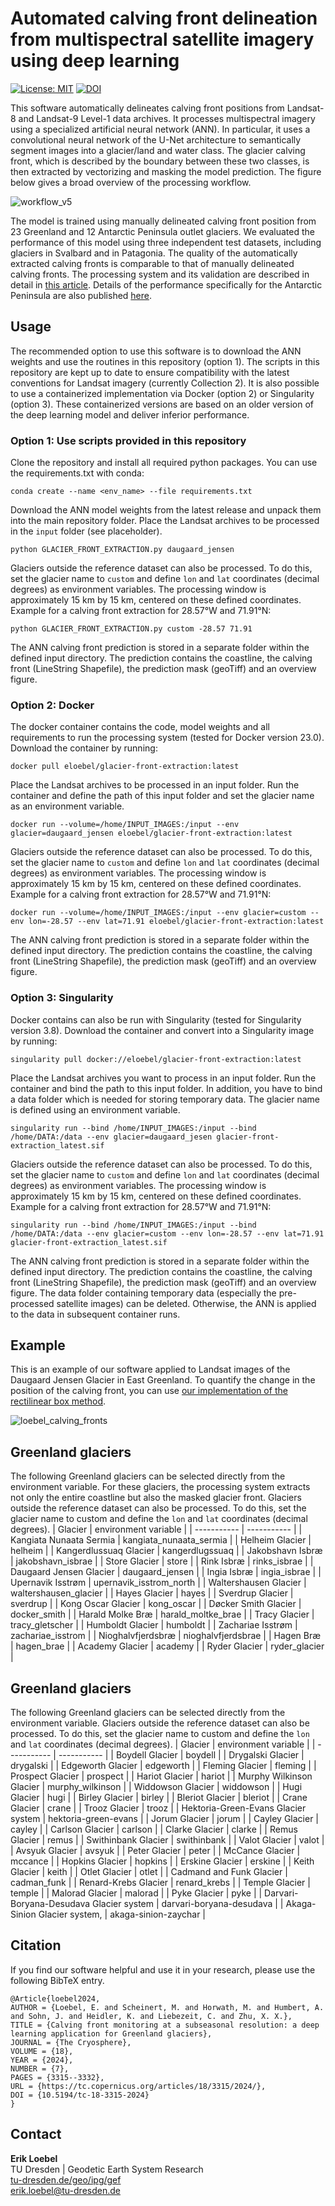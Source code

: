 # Automated calving front delineation from multispectral satellite imagery using deep learning

[![License: MIT](https://img.shields.io/badge/License-MIT-yellow.svg)](https://opensource.org/licenses/MIT)
[![DOI](https://zenodo.org/badge/330633305.svg)](https://zenodo.org/badge/latestdoi/330633305)

This software automatically delineates calving front positions from Landsat-8 and Landsat-9 Level-1 data archives. It processes multispectral imagery using a specialized artificial neural network (ANN). In particular, it uses a convolutional neural network of the U-Net architecture to semantically segment images into a glacier/land and water class. The glacier calving front, which is described by the boundary between these two classes, is then extracted by vectorizing and masking the model prediction. The figure below gives a broad overview of the processing workflow.

![workflow_v5](https://user-images.githubusercontent.com/68990782/225638941-61c5c4ca-3319-4894-92aa-f81d853dbf15.png)

The model is trained using manually delineated calving front position from 23 Greenland and 12 Antarctic Peninsula outlet glaciers. We evaluated the performance of this model using three independent test datasets, including glaciers in Svalbard and in Patagonia. The quality of the automatically extracted calving fronts is comparable to that of manually delineated calving fronts. The processing system and its validation are described in detail in [this article](https://tc.copernicus.org/articles/18/3315/2024/). Details of the performance specifically for the Antarctic Peninsula are also published [here](https://essd.copernicus.org/articles/17/65/2025/essd-17-65-2025.html).

## Usage
The recommended option to use this software is to download the ANN weights and use the routines in this repository (option 1). The scripts in this repository are kept up to date to ensure compatibility with the latest conventions for Landsat imagery (currently Collection 2). It is also possible to use a containerized implementation via Docker (option 2) or Singularity (option 3). These containerized versions are based on an older version of the deep learning model and deliver inferior performance.

### Option 1: Use scripts provided in this repository
Clone the repository and install all required python packages. You can use the requirements.txt with conda:
```
conda create --name <env_name> --file requirements.txt
```
Download the ANN model weights from the latest release and unpack them into the main repository folder. Place the Landsat archives to be processed in the `input` folder (see placeholder).

```
python GLACIER_FRONT_EXTRACTION.py daugaard_jensen
```
Glaciers outside the reference dataset can also be processed. To do this, set the glacier name to `custom` and define `lon` and `lat` coordinates (decimal degrees) as environment variables. The processing window is approximately 15 km by 15 km, centered on these defined coordinates. Example for a calving front extraction for 28.57°W and 71.91°N:
```
python GLACIER_FRONT_EXTRACTION.py custom -28.57 71.91
```
The ANN calving front prediction is stored in a separate folder within the defined input directory. The prediction contains the coastline, the calving front (LineString Shapefile), the prediction mask (geoTiff) and an overview figure.

### Option 2: Docker
The docker container contains the code, model weights and all requirements to run the processing system (tested for Docker version 23.0). Download the container by running:
```
docker pull eloebel/glacier-front-extraction:latest
```
Place the Landsat archives to be processed in an input folder. Run the container and define the path of this input folder and set the glacier name as an environment variable.

```
docker run --volume=/home/INPUT_IMAGES:/input --env glacier=daugaard_jensen eloebel/glacier-front-extraction:latest
```
Glaciers outside the reference dataset can also be processed. To do this, set the glacier name to `custom` and define `lon` and `lat` coordinates (decimal degrees) as environment variables. The processing window is approximately 15 km by 15 km, centered on these defined coordinates. Example for a calving front extraction for 28.57°W and 71.91°N:
```
docker run --volume=/home/INPUT_IMAGES:/input --env glacier=custom --env lon=-28.57 --env lat=71.91 eloebel/glacier-front-extraction:latest
```
The ANN calving front prediction is stored in a separate folder within the defined input directory. The prediction contains the coastline, the calving front (LineString Shapefile), the prediction mask (geoTiff) and an overview figure.

### Option 3: Singularity
Docker contains can also be run with Singularity (tested for Singularity version 3.8). Download the container and convert into a Singularity image by running:
```
singularity pull docker://eloebel/glacier-front-extraction:latest
```
Place the Landsat archives you want to process in an input folder. Run the container and bind the path to this input folder. In addition, you have to bind a data folder which is needed for storing temporary data. The glacier name is defined using an environment variable.

```
singularity run --bind /home/INPUT_IMAGES:/input --bind /home/DATA:/data --env glacier=daugaard_jesen glacier-front-extraction_latest.sif
```
Glaciers outside the reference dataset can also be processed. To do this, set the glacier name to `custom` and define `lon` and `lat` coordinates (decimal degrees) as environment variables. The processing window is approximately 15 km by 15 km, centered on these defined coordinates. Example for a calving front extraction for 28.57°W and 71.91°N:
```
singularity run --bind /home/INPUT_IMAGES:/input --bind /home/DATA:/data --env glacier=custom --env lon=-28.57 --env lat=71.91 glacier-front-extraction_latest.sif
```
The ANN calving front prediction is stored in a separate folder within the defined input directory. The prediction contains the coastline, the calving front (LineString Shapefile), the prediction mask (geoTiff) and an overview figure. The data folder containing temporary data (especially the pre-processed satellite images) can be deleted. Otherwise, the ANN is applied to the data in subsequent container runs.

## Example
This is an example of our software applied to Landsat images of the Daugaard Jensen Glacier in East Greenland. To quantify the change in the position of the calving front, you can use [our implementation of the rectilinear box method](https://github.com/eloebel/rectilinear-box-method).

![loebel_calving_fronts](https://user-images.githubusercontent.com/68990782/225654755-5d85399f-11a8-40a3-b217-dfc1cc002a63.gif)


## Greenland glaciers
The following Greenland glaciers can be selected directly from the environment variable. For these glaciers, the processing system extracts not only the entire coastline but also the masked glacier front. Glaciers outside the reference dataset can also be processed. To do this, set the glacier name to custom and define the `lon` and `lat` coordinates (decimal degrees).
| Glacier      | environment variable |
| ----------- | ----------- |
| Kangiata Nunaata Sermia      | kangiata_nunaata_sermia       |
| Helheim Glacier   | helheim        |
| Kangerdlussuaq Glacier   | kangerdlugssuaq        |
| Jakobshavn Isbræ   | jakobshavn_isbrae        |
| Store Glacier   | store        |
| Rink Isbræ   | rinks_isbrae        |
| Daugaard Jensen Glacier   | daugaard_jensen        |
| Ingia Isbræ   | ingia_isbrae        |
| Upernavik Isstrøm   | upernavik_isstrom_north        |
| Waltershausen Glacier   | waltershausen_glacier        |
| Hayes Glacier   | hayes        |
| Sverdrup Glacier   | sverdrup        |
| Kong Oscar Glacier   | kong_oscar        |
| Døcker Smith Glacier   | docker_smith        |
| Harald Molke Bræ   | harald_moltke_brae        |
| Tracy Glacier   | tracy_gletscher        |
| Humboldt Glacier   | humboldt        |
| Zachariae Isstrøm   | zachariae_isstrom        |
| Nioghalvfjerdsbræ   | nioghalvfjerdsbrae        |
| Hagen Bræ   | hagen_brae        |
| Academy Glacier   | academy        |
| Ryder Glacier   | ryder_glacier        |


## Greenland glaciers
The following Greenland glaciers can be selected directly from the environment variable. Glaciers outside the reference dataset can also be processed. To do this, set the glacier name to custom and define the `lon` and `lat` coordinates (decimal degrees).
| Glacier      | environment variable |
| ----------- | ----------- |
| Boydell Glacier      | boydell       |
| Drygalski Glacier   | drygalski        |
| Edgeworth Glacier   | edgeworth        |
| Fleming Glacier   | fleming        |
| Prospect Glacier  | prospect       |
| Hariot Glacier   | hariot        |
| Murphy Wilkinson Glacier    | murphy_wilkinson        |
| Widdowson Glacier   | widdowson        |
| Hugi Glacier   | hugi        |
| Birley Glacier   | birley        |
| Bleriot Glacier   | bleriot        |
| Crane Glacier   | crane        |
| Trooz Glacier   | trooz        |
| Hektoria-Green-Evans Glacier system   | hektoria-green-evans      |
| Jorum Glacier   | jorum       |
| Cayley Glacier   | cayley       |
| Carlson Glacier   | carlson        |
| Clarke Glacier   | clarke        |
| Remus Glacier  | remus        |
| Swithinbank Glacier   | swithinbank        |
| Valot Glacier   | valot       |
| Avsyuk Glacier   | avsyuk        |
| Peter Glacier   | peter       |
| McCance Glacier   | mccance       |
| Hopkins Glacier   | hopkins       |
| Erskine Glacier   | erskine       |
| Keith Glacier   | keith       |
| Otlet Glacier   | otlet       |
| Cadmand and Funk Glacier   | cadman_funk       |
| Renard-Krebs Glacier   | renard_krebs       |
| Temple Glacier   | temple       |
| Malorad Glacier   | malorad       |
| Pyke Glacier   | pyke      |
| Darvari-Boryana-Desudava Glacier system   | darvari-boryana-desudava       |
| Akaga-Sinion Glacier system,   | akaga-sinion-zaychar       |
## Citation
If you find our software helpful and use it in your research, please use the following BibTeX entry.
````
@Article{loebel2024,
AUTHOR = {Loebel, E. and Scheinert, M. and Horwath, M. and Humbert, A. and Sohn, J. and Heidler, K. and Liebezeit, C. and Zhu, X. X.},
TITLE = {Calving front monitoring at a subseasonal resolution: a deep learning application for Greenland glaciers},
JOURNAL = {The Cryosphere},
VOLUME = {18},
YEAR = {2024},
NUMBER = {7},
PAGES = {3315--3332},
URL = {https://tc.copernicus.org/articles/18/3315/2024/},
DOI = {10.5194/tc-18-3315-2024}
}
````

## Contact
**Erik Loebel**  
TU Dresden | Geodetic Earth System Research   
[tu-dresden.de/geo/ipg/gef](https://tu-dresden.de/bu/umwelt/geo/ipg/gef)  
[erik.loebel@tu-dresden.de](mailto:erik.Loebel@tu-dresden.de)  
